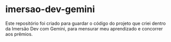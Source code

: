 # imersao-dev-gemini
Este repositório foi criado para guardar o código do projeto que criei dentro da Imersão Dev com Gemini, para mensurar meu aprendizado e concorrer aos prêmios.
